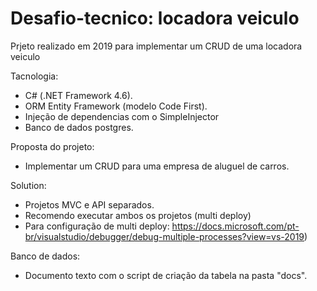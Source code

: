 # Desafio-tecnico: locadora veiculo
Prjeto realizado em 2019 para implementar um CRUD de uma locadora veiculo



Tacnologia: 
- C# (.NET Framework 4.6).
- ORM Entity Framework (modelo Code First).
- Injeção de dependencias com o SimpleInjector
- Banco de dados postgres.



Proposta do projeto: 
- Implementar um CRUD para uma empresa de aluguel de carros.



Solution: 
- Projetos MVC e API separados. 
- Recomendo executar ambos os projetos (multi deploy)   
- Para configuração de multi deploy: https://docs.microsoft.com/pt-br/visualstudio/debugger/debug-multiple-processes?view=vs-2019) 


Banco de dados:
- Documento texto com o script de criação da tabela na pasta "docs".
